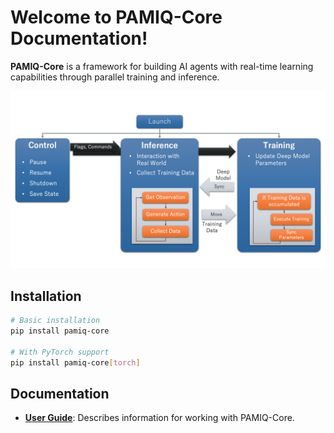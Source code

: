 # Welcome to PAMIQ-Core Documentation!

**PAMIQ-Core** is a framework for building AI agents with real-time learning capabilities through parallel training and inference.

![System Architecture](images/system-architecture.png)

## Installation

```bash
# Basic installation
pip install pamiq-core

# With PyTorch support
pip install pamiq-core[torch]
```

## Documentation

- [**User Guide**](./user-guide/index.md): Describes information for working with PAMIQ-Core.
